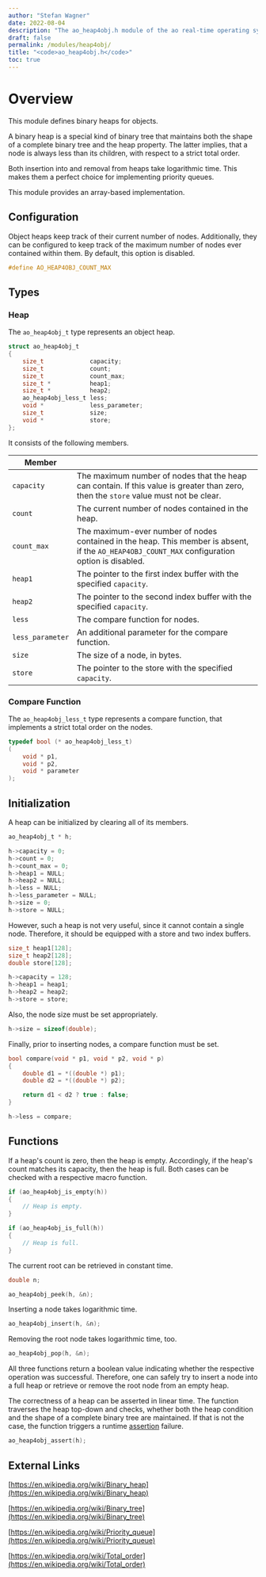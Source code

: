 ```yaml
---
author: "Stefan Wagner"
date: 2022-08-04
description: "The ao_heap4obj.h module of the ao real-time operating system."
draft: false
permalink: /modules/heap4obj/
title: "<code>ao_heap4obj.h</code>"
toc: true
---
```


# Overview

This module defines binary heaps for objects.

A binary heap is a special kind of binary tree that maintains both the shape of a complete binary tree and the heap property. The latter implies, that a node is always less than its children, with respect to a strict total order. 

Both insertion into and removal from heaps take logarithmic time. This makes them a perfect choice for implementing priority queues.

This module provides an array-based implementation.

## Configuration

Object heaps keep track of their current number of nodes. Additionally, they can be configured to keep track of the maximum number of nodes ever contained within them. By default, this option is disabled.

```c
#define AO_HEAP4OBJ_COUNT_MAX
```

## Types

### Heap

The `ao_heap4obj_t` type represents an object heap.

```c
struct ao_heap4obj_t
{
    size_t             capacity;
    size_t             count;
    size_t             count_max;
    size_t *           heap1;
    size_t *           heap2;
    ao_heap4obj_less_t less;
    void *             less_parameter;
    size_t             size;
    void *             store;
};
```

It consists of the following members.

| Member | |
|--------|-|
| `capacity` | The maximum number of nodes that the heap can contain. If this value is greater than zero, then the `store` value must not be clear. |
| `count` | The current number of nodes contained in the heap. |
| `count_max` | The maximum-ever number of nodes contained in the heap. This member is absent, if the `AO_HEAP4OBJ_COUNT_MAX` configuration option is disabled. |
| `heap1` | The pointer to the first index buffer with the specified `capacity`. |
| `heap2` | The pointer to the second index buffer with the specified `capacity`. |
| `less` | The compare function for nodes. |
| `less_parameter` | An additional parameter for the compare function. |
| `size` | The size of a node, in bytes. |
| `store` | The pointer to the store with the specified `capacity`. |

### Compare Function

The `ao_heap4obj_less_t` type represents a compare function, that implements a strict total order on the nodes.

```c
typedef bool (* ao_heap4obj_less_t)
(
    void * p1,
    void * p2,
    void * parameter
);
```

## Initialization

A heap can be initialized by clearing all of its members.

```c
ao_heap4obj_t * h;
```

```c
h->capacity = 0;
h->count = 0;
h->count_max = 0;
h->heap1 = NULL;
h->heap2 = NULL;
h->less = NULL;
h->less_parameter = NULL;
h->size = 0;
h->store = NULL;
```

However, such a heap is not very useful, since it cannot contain a single node. Therefore, it should be equipped with a store and two index buffers.

```c
size_t heap1[128];
size_t heap2[128];
double store[128];
```

```c
h->capacity = 128;
h->heap1 = heap1;
h->heap2 = heap2;
h->store = store;
```

 Also, the node size must be set appropriately.

 ```c
 h->size = sizeof(double);
 ```

Finally, prior to inserting nodes, a compare function must be set.

```c
bool compare(void * p1, void * p2, void * p)
{
    double d1 = *((double *) p1);
    double d2 = *((double *) p2);

    return d1 < d2 ? true : false;
}
```

```c
h->less = compare;
```

## Functions

If a heap's count is zero, then the heap is empty. Accordingly, if the heap's count matches its capacity, then the heap is full. Both cases can be checked with a respective macro function.

```c
if (ao_heap4obj_is_empty(h))
{
    // Heap is empty.
}
```

```c
if (ao_heap4obj_is_full(h))
{
    // Heap is full.
}
```

The current root can be retrieved in constant time.

```c
double n;
```

```c
ao_heap4obj_peek(h, &n);
```

Inserting a node takes logarithmic time.

```c
ao_heap4obj_insert(h, &n);
```

Removing the root node takes logarithmic time, too.

```c
ao_heap4obj_pop(h, &n);
```

All three functions return a boolean value indicating whether the respective operation was successful. Therefore, one can safely try to insert a node into a full heap or retrieve or remove the root node from an empty heap.

The correctness of a heap can be asserted in linear time. The function traverses the heap top-down and checks, whether both the heap condition and the shape of a complete binary tree are maintained. If that is not the case, the function triggers a runtime [assertion](../assertions.md) failure.

```c
ao_heap4obj_assert(h);
```

## External Links

[https://en.wikipedia.org/wiki/Binary_heap](https://en.wikipedia.org/wiki/Binary_heap)

[https://en.wikipedia.org/wiki/Binary_tree](https://en.wikipedia.org/wiki/Binary_tree)

[https://en.wikipedia.org/wiki/Priority_queue](https://en.wikipedia.org/wiki/Priority_queue)

[https://en.wikipedia.org/wiki/Total_order](https://en.wikipedia.org/wiki/Total_order)
